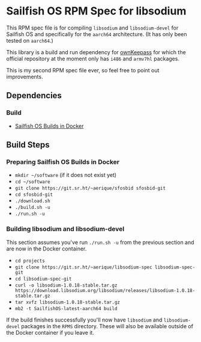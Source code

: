 # Sailfish OS RPM Spec for libsodium

This RPM spec file is for compiling `libsodium` and `libsodium-devel` for
Sailfish OS and specifically for the `aarch64` architecture. (It has only been
tested on `aarch64`.)

This library is a build and run dependency for
[ownKeepass](https://openrepos.net/content/jobe/ownkeepass) for which the
official repository at the moment only has `i486` and `armv7hl` packages.

This is my second RPM spec file ever, so feel free to point out improvements.

## Dependencies

### Build

- [Sailfish OS Builds in Docker](https://git.sr.ht/~aerique/sfosbid)

## Build Steps

### Preparing Sailfish OS Builds in Docker

- `mkdir ~/software` (if it does not exist yet)
- `cd ~/software`
- `git clone https://git.sr.ht/~aerique/sfosbid sfosbid-git`
- `cd sfosbid-git`
- `./download.sh`
- `./build.sh -u`
- `./run.sh -u`

### Building libsodium and libsodium-devel

This section assumes you've run `./run.sh -u` from the previous section and are
now in the Docker container.

- `cd projects`
- `git clone https://git.sr.ht/~aerique/libsodium-spec libsodium-spec-git`
- `cd libsodium-spec-git`
- `curl -o libsodium-1.0.18-stable.tar.gz https://download.libsodium.org/libsodium/releases/libsodium-1.0.18-stable.tar.gz `
- `tar xvfz libsodium-1.0.18-stable.tar.gz`
- `mb2 -t SailfishOS-latest-aarch64 build`

If the build finishes successfully you'll now have `libsodium` and
`libsodium-devel` packages in the `RPMS` directory. These will also be available
outside of the Docker container if you leave it.
